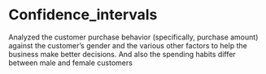 # Confidence_intervals
 Analyzed the customer purchase behavior (specifically, purchase amount) against the customer’s gender and the various other factors to help the business make better decisions. And also the spending habits differ between male and female customers
